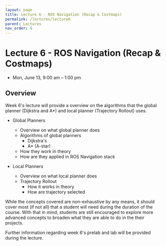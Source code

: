```yaml
---
layout: page
title: Lecture 6 - ROS Navigation (Recap & Costmaps)
permalink: /lectures/lecture6
parent: Lectures
nav_order: 6
---
```


# **Lecture 6 - ROS Navigation (Recap & Costmaps)**

- Mon, June 13, 9:00 am – 1:00 pm

## **Overview**

Week 6's lecture will provide a overview on the algorithms that the global planner (Dijkstra and A*) and local planner (Trajectory Rollout) uses.

- Global Planners
  - Overview on what global planner does
  - Algorithms of global planners
    - Dijkstra's
    - A* (A-star)
  - How they work in theory
  - How are they applied in ROS Navigation stack

- Local Planners
  - Overview on what local planner does
  - Trajectory Rollout
    - How it works in theory
    - How are trajectory selected


While the concepts covered are non-exhaustive by any means, it should cover most (if not all) that a student will need during the duration of the course. With that in mind, students are still encouraged to explore more advanced concepts to broaden what they are able to do in the their projects.

Further information regarding week 6's prelab and lab will be provided during the lecture.

<!-- ## **Lecture resources**
* Slides: [pdf]({{ site.baseurl }}) -->
